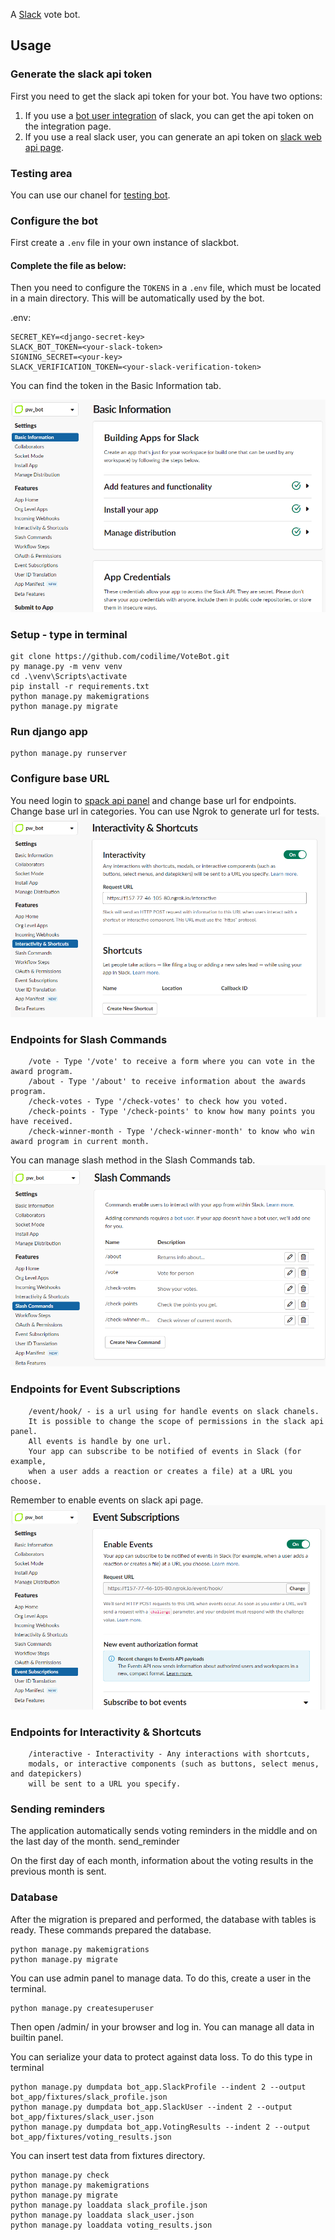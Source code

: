 A [Slack](https://slack.com) vote bot.


## Usage

### Generate the slack api token

First you need to get the slack api token for your bot. You have two options:

1. If you use a [bot user integration](https://api.slack.com/bot-users) of slack, you can get the api token on the integration page.
2. If you use a real slack user, you can generate an api token on [slack web api page](https://api.slack.com/web).


### Testing area
You can use our chanel for [testing bot](https://join.slack.com/t/programwyrniebot/shared_invite/zt-1ac7mt2iu-1VCqoLW6sHnave~Jur8AeQ).


### Configure the bot
First create a `.env` file in your own instance of slackbot.

#### Complete the file as below:


Then you need to configure the `TOKENS` in a `.env` file, which must be located in a main directory. This will be automatically used by the bot.

.env:
```
SECRET_KEY=<django-secret-key>
SLACK_BOT_TOKEN=<your-slack-token>
SIGNING_SECRET=<your-key>
SLACK_VERIFICATION_TOKEN=<your-slack-verification-token>
```
You can find the token in the Basic Information tab.

![alt text](https://github.com/codilime/VoteBot/blob/main/slack%202.png)

### Setup - type in terminal

```commandline
git clone https://github.com/codilime/VoteBot.git
py manage.py -m venv venv  
cd .\venv\Scripts\activate
pip install -r requirements.txt
python manage.py makemigrations
python manage.py migrate
```

### Run django app
```commandline
python manage.py runserver
```

### Configure base URL
You need login to [spack api panel](https://api.slack.com/apps) and change base url for endpoints. 
Change base url in categories. You can use Ngrok to generate url for tests. 
![alt text](https://github.com/codilime/VoteBot/blob/r_buczynski/slack%201.png)


### Endpoints for Slash Commands
```commandline
    /vote - Type '/vote' to receive a form where you can vote in the award program.
    /about - Type '/about' to receive information about the awards program.
    /check-votes - Type '/check-votes' to check how you voted. 
    /check-points - Type '/check-points' to know how many points you have received.
    /check-winner-month - Type '/check-winner-month' to know who win award program in current month.
```
You can manage slash method in the Slash Commands tab.
![alt text](https://github.com/codilime/VoteBot/blob/main/slack%203.png)


### Endpoints for Event Subscriptions
```commandline
    /event/hook/ - is a url using for handle events on slack chanels. 
    It is possible to change the scope of permissions in the slack api panel. 
    All events is handle by one url. 
    Your app can subscribe to be notified of events in Slack (for example, 
    when a user adds a reaction or creates a file) at a URL you choose.
```
Remember to enable events on slack api page.
![alt text](https://github.com/codilime/VoteBot/blob/main/slack%204.png)


### Endpoints for Interactivity & Shortcuts
```commandline
    /interactive - Interactivity - Any interactions with shortcuts, 
    modals, or interactive components (such as buttons, select menus, and datepickers) 
    will be sent to a URL you specify.
```


### Sending reminders
The application automatically sends voting reminders in the middle and on the last day of the month.
send_reminder

On the first day of each month, information about the voting results in the previous month is sent.


### Database
After the migration is prepared and performed, the database with tables is ready.
These commands prepared the database.
```commandline
python manage.py makemigrations
python manage.py migrate
```

You can use admin panel to manage data.
To do this, create a user in the terminal.
```commandline
python manage.py createsuperuser
```
Then open /admin/ in your browser and log in.
You can manage all data in builtin panel. 

You can serialize your data to protect against data loss. 
To do this type in terminal
```commandline
python manage.py dumpdata bot_app.SlackProfile --indent 2 --output bot_app/fixtures/slack_profile.json
python manage.py dumpdata bot_app.SlackUser --indent 2 --output bot_app/fixtures/slack_user.json
python manage.py dumpdata bot_app.VotingResults --indent 2 --output bot_app/fixtures/voting_results.json
```

You can insert test data from fixtures directory. 
```commandline
python manage.py check
python manage.py makemigrations
python manage.py migrate
python manage.py loaddata slack_profile.json
python manage.py loaddata slack_user.json
python manage.py loaddata voting_results.json
```

